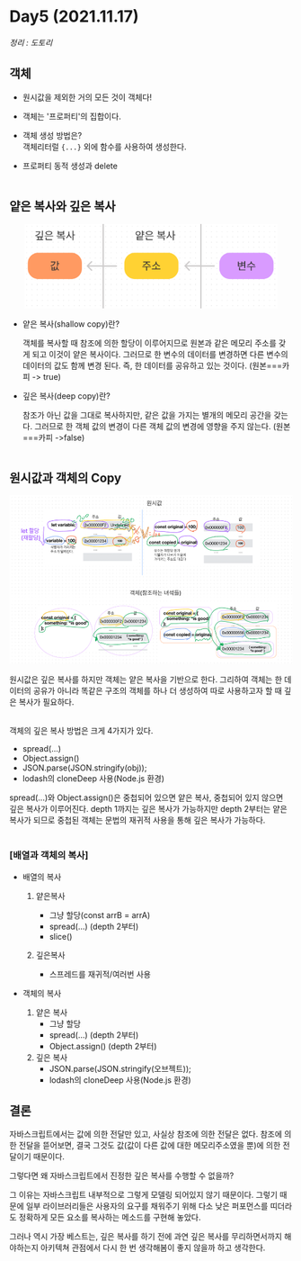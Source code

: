 # Day5 (2021.11.17)

_정리 : 도토리_

## 객체

- 원시값을 제외한 거의 모든 것이 객체다!

- 객체는 '프로퍼티'의 집합이다.

- 객체 생성 방법은?  
  객체리터럴 `{...}` 외에 함수를 사용하여 생성한다.

- 프로퍼티 동적 생성과 delete
  <br>
  <br>

## 얕은 복사와 깊은 복사

<p align="center">
  <img src="https://github.com/moonyerim2/Javascript-Deep-Dive/blob/main/%EC%96%95%EC%9D%80%EB%B3%B5%EC%82%AC%EA%B9%8A%EC%9D%80%EB%B3%B5%EC%82%AC.PNG?raw=true" width="450px" height="150px"/></p>

- 얕은 복사(shallow copy)란?

  객체를 복사할 때 참조에 의한 할당이 이루어지므로 원본과 같은 메모리 주소를 갖게 되고 이것이 얕은 복사이다.
  그러므로 한 변수의 데이터를 변경하면 다른 변수의 데이터의 값도 함께 변경 된다.
  즉, 한 데이터를 공유하고 있는 것이다. (원본===카피 -> true)

- 깊은 복사(deep copy)란?

  참조가 아닌 값을 그대로 복사하지만, 같은 값을 가지는 별개의 메모리 공간을 갖는다.
  그러므로 한 객체 값의 변경이 다른 객체 값의 변경에 영향을 주지 않는다. (원본===카피 ->false)
  <br>
  <br>

## 원시값과 객체의 Copy

<p align="center">
  <img src="https://github.com/moonyerim2/Javascript-Deep-Dive/blob/main/%EC%9B%90%EC%8B%9C%EA%B0%92%EA%B0%9D%EC%B2%B4copy.PNG?raw=true" width="750px" height="300px"/></p>

원시값은 깊은 복사를 하지만 객체는 얕은 복사을 기반으로 한다.
그리하여 객체는 한 데이터의 공유가 아니라 똑같은 구조의 객체를 하나 더 생성하여 따로 사용하고자 할 때 깊은 복사가 필요하다.
<br>
<br>

객체의 깊은 복사 방법은 크게 4가지가 있다.

- spread(...)
- Object.assign()
- JSON.parse(JSON.stringify(obj));
- lodash의 cloneDeep 사용(Node.js 환경)

spread(...)와 Object.assign()은 중첩되어 있으면 얕은 복사, 중첩되어 있지 않으면 깊은 복사가 이루어진다.
depth 1까지는 깊은 복사가 가능하지만 depth 2부터는 얕은 복사가 되므로 중첩된 객체는 문법의 재귀적 사용을 통해 깊은 복사가 가능하다.
<br>
<br>

### [배열과 객체의 복사]

- 배열의 복사

  1. 얕은복사

     - 그냥 할당(const arrB = arrA)
     - spread(...) (depth 2부터)
     - slice()

  2. 깊은복사
     - 스프레드를 재귀적/여러번 사용

- 객체의 복사
  1. 얕은 복사
     - 그냥 할당
     - spread(...) (depth 2부터)
     - Object.assign() (depth 2부터)
  2. 깊은 복사
     - JSON.parse(JSON.stringify(오브젝트));
     - lodash의 cloneDeep 사용(Node.js 환경)

## 결론

자바스크립트에서는 값에 의한 전달만 있고, 사실상 참조에 의한 전달은 없다.
참조에 의한 전달을 뜯어보면, 결국 그것도 값(값이 다른 값에 대한 메모리주소였을 뿐)에 의한 전달이기 때문이다.

그렇다면 왜 자바스크립트에서 진정한 깊은 복사를 수행할 수 없을까?

그 이유는 자바스크립트 내부적으로 그렇게 모델링 되어있지 않기 때문이다.
그렇기 때문에 일부 라이브러리들은 사용자의 요구를 채워주기 위해 다소 낮은 퍼포먼스를 띠더라도 정확하게 모든 요소를 복사하는 메소드를 구현해 놓았다.

그러나 역시 가장 베스트는, 깊은 복사를 하기 전에 과연 깊은 복사를 무리하면서까지 해야하는지 아키텍쳐 관점에서 다시 한 번 생각해봄이 좋지 않을까 하고 생각한다.
